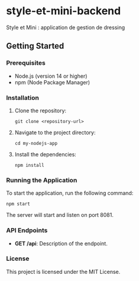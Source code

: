 # style-et-mini-backend
Style et Mini : application de gestion de dressing

## Getting Started

### Prerequisites

- Node.js (version 14 or higher)
- npm (Node Package Manager)

### Installation

1. Clone the repository:
   ```
   git clone <repository-url>
   ```

2. Navigate to the project directory:
   ```
   cd my-nodejs-app
   ```

3. Install the dependencies:
   ```
   npm install
   ```

### Running the Application

To start the application, run the following command:
```
npm start
```

The server will start and listen on port 8081.

### API Endpoints

- **GET /api**: Description of the endpoint.

### License

This project is licensed under the MIT License.